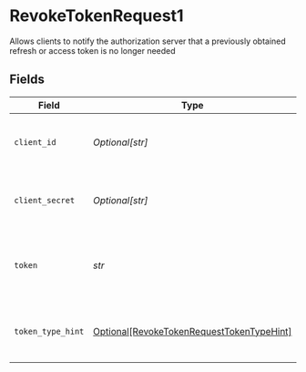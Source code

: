 # RevokeTokenRequest1

Allows clients to notify the authorization server that a previously obtained refresh or access token is no longer needed


## Fields

| Field                                                                                               | Type                                                                                                | Required                                                                                            | Description                                                                                         | Example                                                                                             |
| --------------------------------------------------------------------------------------------------- | --------------------------------------------------------------------------------------------------- | --------------------------------------------------------------------------------------------------- | --------------------------------------------------------------------------------------------------- | --------------------------------------------------------------------------------------------------- |
| `client_id`                                                                                         | *Optional[str]*                                                                                     | :heavy_minus_sign:                                                                                  | If not specified in `Authorization: Basic` it can be specified here                                 | 5clTR_MdVrrkgxw2                                                                                    |
| `client_secret`                                                                                     | *Optional[str]*                                                                                     | :heavy_minus_sign:                                                                                  | If not specified in `Authorization: Basic` it can be specified here                                 | dNC-hg7sVm22jc3g_Eogtyu0_1Mqh_4-                                                                    |
| `token`                                                                                             | *str*                                                                                               | :heavy_check_mark:                                                                                  | String passed to the authorization server to gain access to the system                              | i1qxz68gu50zp4i8ceyxqogmq7y0yienm52351c6...                                                         |
| `token_type_hint`                                                                                   | [Optional[RevokeTokenRequestTokenTypeHint]](../../models/shared/revoketokenrequesttokentypehint.md) | :heavy_minus_sign:                                                                                  | A hint about the type of the token submitted for revocation                                         |                                                                                                     |